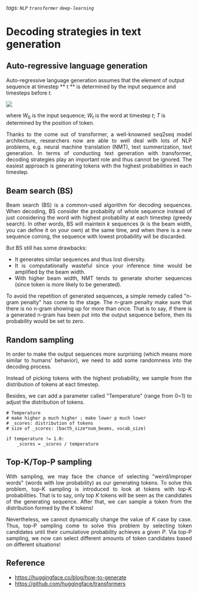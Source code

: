 ###### tags: `NLP`  `transformer` `deep-learning` 
# Decoding strategies in text generation

## Auto-regressive language generation


Auto-regressive language generation assumes that the element  of output sequence at timestep ** t ** is determined by the input sequence and timesteps before $t$.

![](https://i.imgur.com/JKrMxhT.png)

where $W_0$ is the input sequence; $W_t$ is the word at timestep $t$; $T$ is determined by the position of <EOS> token.


<div style='text-align: justify;'>
<p>

Thanks to the come out of transformer, a well-knowned seq2seq model architecture, researchers now are able to well deal with lots of NLP problems, e.g. neural machine translation (NMT), text summerization, text generation. In terms of conducting text generation with transformer, decoding strategies play an important role and thus cannot be ignored. The easiest approach is generating tokens with the highest probabilities in each timestep.

</p>
</div>

## Beam search (BS)
<div style='text-align: justify;'>
<p>

Beam search (BS) is a common-used algorithm for decoding sequences. When decoding, BS consider the probabilty of whole sequence instead of just considering the word with highest probability at each timestep (greedy search). In other words, BS will maintein $k$ sequences (k is the beam width, you can define it on your own) at the same time, and when there is a new sequence coming, the sequence with lowest probability will be discarded.

But BS still has some drawbacks:
- It generates similar sequences and thus lost diversity.
- It is computationally wasteful since your inference time would be amplified by the beam width.
- With higher beam width, NMT tends to generate shorter sequences (since <EOS> token is more likely to be generated).

To avoid the repetition of generated sequences, a simple remedy called "n-gram penalty" has come to the stage. The n-gram penalty make sure that there is no n-gram showing up for more than once. That is to say, if there is a generated n-gram has been put into the output sequence before, then its probability would be set to zero.


</p>
</div>

## Random sampling
<div style='text-align: justify;'>
<p>

In order to make the output sequences more surprising (which means more similar to humans' behavior), we need to add some randomness into the decoding process.

Instead of picking tokens with the highest probability, we sample from the distribution of tokens at eact timestep.

Besides, we can add a parameter called "Temperature" (range from 0~1) to adjust the distribution of tokens.

```
# Temperature
# make higher p much higher ; make lower p much lower
# _scores: distribution of tokens
# size of _scores: (bacth_size*num_beams, vocab_size)

if temperature != 1.0:
    _scores = _scores / temperature
```

</p>
</div>

## Top-K/Top-P sampling
<div style='text-align: justify;'>
<p>

With sampling, we may face the chance of selecting "weird/improper words" (words with low probability) as our generating tokens. To solve this problem, top-K sampling is introduced to look at tokens with top-K probabilities. That is to say, only top $K$ tokens will be seen as the candidates of the generating sequence. After that, we can sample a token from the distribution formed by the $K$ tokens!

Nevertheless, we cannot dynamically change the value of $K$ case by case. Thus, top-P sampling come to solve this problem by selecting token candidates until their cumulatiove probability achieves a given $P$. Via top-P sampling, we now can select different amounts of token candidates based on different situations!

</p>
</div>


## Reference
- https://huggingface.co/blog/how-to-generate
- https://github.com/huggingface/transformers

